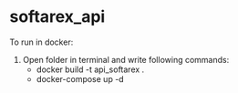 # softarex_api
To run in docker:
1. Open folder in terminal and write following commands:
    * docker build -t api_softarex . 
    * docker-compose up -d

